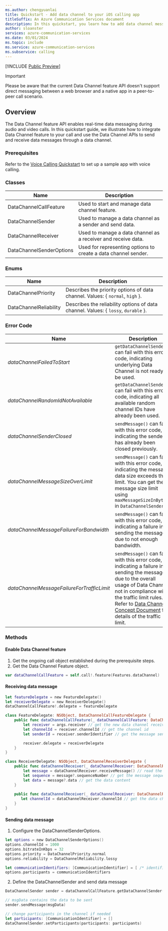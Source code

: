 ```yaml
---
ms.author: chengyuanlai
title: Quickstart - Add data channel to your iOS calling app
titleSuffix: An Azure Communication Services document
description: In this quickstart, you learn how to add data channel messaging to your existing iOS calling app using Azure Communication Services.
author: sloanster
services: azure-communication-services
ms.date: 03/01/2024
ms.topic: include
ms.service: azure-communication-services
ms.subservice: calling
---
```


[!INCLUDE [Public Preview](../../../../includes/public-preview-include-document.md)]
>[!IMPORTANT]
> Please be aware that the current Data Channel feature API doesn't support direct messaging between a web browser and a native app in a peer-to-peer call scenario.

## Overview
The Data Channel feature API enables real-time data messaging during audio and video calls. In this quickstart guide, we illustrate how to integrate Data Channel feature to your call and use the Data Channel APIs to send and receive data messages through a data channel.
### Prerequisites
Refer to the [Voice Calling Quickstart](../../getting-started-with-calling.md?pivots=platform-ios) to set up a sample app with voice calling.
### Classes
| Name | Description |
| - | - | 
| DataChannelCallFeature | Used to start and manage data channel feature. | 
| DataChannelSender | Used to manage a data channel as a sender and send data. | 
| DataChannelReceiver | Used to manage a data channel as a receiver and receive data. |
| DataChannelSenderOptions | Used for representing options to create a data channel sender. |
### Enums
| Name | Description |  
| - | - | 
| DataChannelPriority | Describes the priority options of data channel. Values: { `normal`, `high` }. | 
| DataChannelReliability | Describes the reliability options of data channel. Values: { `lossy`, `durable` }. |
### Error Code
| Name | Description |  
| - | - | 
| _dataChannelFailedToStart_ | `getDataChannelSender()` can fail with this error code, indicating underlying Data Channel is not ready to be used. | 
| _dataChannelRandomIdNotAvailable_ | `getDataChannelSender()` can fail with this error code, indicating all available random channel IDs have already been used. | 
| _dataChannelSenderClosed_ | `sendMessage()` can fail with this error code, indicating the sender has already been closed previously. |
| _dataChannelMessageSizeOverLimit_ | `sendMessage()` can fail with this error code, indicating the message data size exceeds the limit. You can get the message size limit using `maxMessageSizeInBytes` in `DataChannelSender`. |
| _dataChannelMessageFailureForBandwidth_ | `sendMessage()` can fail with this error code, indicating a failure in sending the message due to not enough bandwidth. | 
| _dataChannelMessageFailureForTrafficLimit_ | `sendMessage()` can fail with this error code, indicating a failure in sending the message due to the overall usage of Data Channel not in compliance with the traffic limit rules. Refer to [Data Channel Concept Document](../../../../concepts/voice-video-calling/data-channel.md) for details of the traffic limit. |
### Methods
#### Enable Data Channel feature

1. Get the ongoing call object established during the prerequisite steps.
2. Get the Data Channel Feature object.
```swift
var dataChannelCallFeature = self.call!.feature(Features.dataChannel)
```
#### Receiving data message
```swift
let featureDelegate = new FeatureDelegate()
let receiverDelegate = new ReceiverDelegate()
dataChannelCallFeature!.delegate = featureDelegate

class FeatureDelegate: NSObject, DataChannelCallFeatureDelegate {
    public func dataChannelCallFeature(_ dataChannelCallFeature: DataChannelCallFeature, didCreateReceiver args: DataChannelReceiverCreatedEventArgs) {
        let receiver = args.receiver // get the new data channel receiver
        let channelId = receiver.channelId // get the channel id
        let senderId = receiver.senderIdentifier // get the message sender id

        receiver.delegate = receiverDelegate
    }
}

class ReceiverDelegate: NSObject, DataChannelReceiverDelegate {
    public func dataChannelReceiver(_ dataChannelReceiver: DataChannelReceiver, didReceiveMessage args: PropertyChangedEventArgs) {
        let message = dataChannelReceiver.receiveMessage() // read the data message from the receiver
        let sequence = message?.sequenceNumber // get the message sequence number
        let data = message?.data // get the data content
    }
    
    public func dataChannelReceiver(_ dataChannelReceiver: DataChannelReceiver, didClose args: PropertyChangedEventArgs) {
       let channelId = dataChannelReceiver.channelId // get the data channel id to be closed
    }
}
```
#### Sending data message
1. Configure the DataChannelSenderOptions.
```swift
let options = new DataChannelSenderOptions()
options.channelId = 1000
options.bitrateInKbps = 32
options.priority = DataChannelPriority.normal
options.reliability = DataChannelReliability.lossy

let communicationIdentifiers: [CommunicationIdentifier] = [ /* identifier1, identifier2, ... */ ]
options.participants = communicationIdentifiers
```
2. Define the DataChannelSender and send data message
```swift
DataChannelSender sender = dataChannelCallFeature.getDataChannelSender(options)

// msgData contains the data to be sent
sender.sendMessage(msgData)

// change participants in the channel if needed
let participants: [CommunicationIdentifier] = []
dataChannelSender.setParticipants(participants: participants)
```
